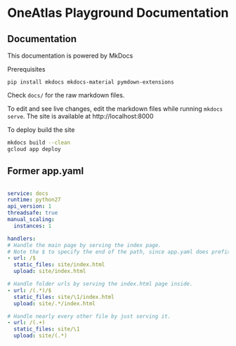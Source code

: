 # OneAtlas Playground Documentation

## Documentation 

This documentation is powered by MkDocs

Prerequisites 

```pip install mkdocs mkdocs-material pymdown-extensions```

Check ```docs/``` for the raw markdown files.

To edit and see live changes, edit the markdown files while running `mkdocs serve`. The site is available at http://localhost:8000
         
To deploy build the site 

```bash
mkdocs build --clean
gcloud app deploy
```
## Former app.yaml

```yaml

service: docs
runtime: python27
api_version: 1
threadsafe: true
manual_scaling:
  instances: 1

handlers:
# Handle the main page by serving the index page.
# Note the $ to specify the end of the path, since app.yaml does prefix matching.
- url: /$
  static_files: site/index.html
  upload: site/index.html

# Handle folder urls by serving the index.html page inside.
- url: /(.*)/$
  static_files: site/\1/index.html
  upload: site/.*/index.html

# Handle nearly every other file by just serving it.
- url: /(.+)
  static_files: site/\1
  upload: site/(.*)
```
